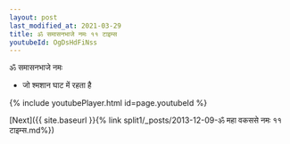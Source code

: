 ```yaml
---
layout: post
last_modified_at: 2021-03-29
title: ॐ समासनभाजे नमः ११ टाइम्स
youtubeId: OgDsHdFiNss
---
```

 
 
 ॐ समासनभाजे नमः  
 
 -  जो श्मशान घाट में रहता है 
 
  
 
  
 
 
 
 
 
 


{% include youtubePlayer.html id=page.youtubeId %}
 
[Next]({{ site.baseurl }}{% link  split1/_posts/2013-12-09-ॐ महा वकससे नमः ११ टाइम्स.md%})
 
